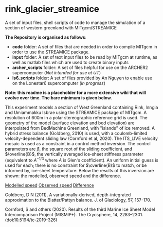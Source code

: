 # rink_glacier_streamice
A set of input files, shell scripts of code to manage the simulation of a section of western greenland with MITgcm/STREAMICE

**The Repository is organised as follows:**
- **code** folder: A set of files that are needed in order to compile MITgcm in order to use the STREAMICE package.
- **input** folder: A set of text input files to be read by MITgcm at runtime, as well as matlab files which are used to create binary inputs
- **archer_scripts** folder: A set of files helpful for use on the ARCHER2 supercomputer (*Not intended for use at UT*)
- **ls6_scripts** folder: A set of files provided by An Nguyen to enable use on the Lonestar6 supercomputer (*in progress*)

**Note: this readme is a placeholder for a more extensive wiki that will evolve over time. The bare minimum is given below.**

This experiment models a section of West Greenland containing Rink, Inngia and Umiammakku Isbrae using the STREAMICE package of MITgcm. A resolution of 600m in a polar stereographic reference grid is used. The geometry of the model (surface elevation and bed elevation) are interpolated from BedMachine Greenland, with "islands" of ice removed. A hybrid stress balance (Goldberg, 2010) is used, with a coulomb-limited velocity-dependent sliding law (Cornford et al, 2020). The ITS_LIVE velocity mosaic is used as a constraint in a control method inversion. The control parameters are $\beta$, the square root of the sliding coefficient, and $\overline{B}$, the vertically averaged ice-sheet stiffness parameter (equivalent to $A^{-1/3}$ where $A$ is Glen's coefficient). An uniform initial guess is used for each; there is no constraint for $\overline{B}$ to match, or be informed by, ice-sheet temperature. Below the results of this inversion are shown: the modelled, observed speed and the difference.

[Modelled speed](https://www.geos.ed.ac.uk/~dgoldber/rink_figs/modelled_rink.png)
[Observed speed](https://www.geos.ed.ac.uk/~dgoldber/rink_figs/itslive_rink.png)
[Difference](https://www.geos.ed.ac.uk/~dgoldber/rink_figs/itslive_model_diff_rink.png)

Goldberg, D N (2011). A variationally-derived, depth-integrated approximation to the Blatter/Pattyn balance. J. of Glaciology, 57, 157-170.

Cornford, S and others (2020). Results of the third Marine Ice Sheet Model Intercomparison Project (MISMIP+). The Cryosphere, 14, 2283–2301. (doi:10.5194/tc-2019-326)

